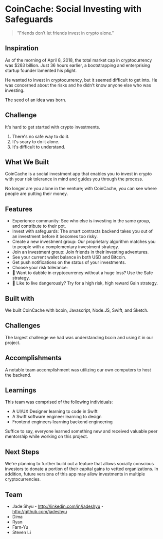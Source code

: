 # CoinCache: Social Investing with Safeguards

> "Friends don’t let friends invest in crypto alone."

## Inspiration

As of the morning of April 8, 2018, the total market cap in cryptocurrency was $263 billion. Just 36 hours earlier, a bootstrapping and enterprising startup founder lamented his plight.

He wanted to invest in cryptocurrency, but it seemed difficult to get into. He was concerned about the risks and he didn't know anyone else who was investing. 

The seed of an idea was born.

## Challenge

It's hard to get started with crypto investments. 
1. There's no safe way to do it.
2. It's scary to do it alone.
3. It's difficult to understand.


## What We Built

CoinCache is a social investment app that enables you to invest in crypto with your risk tolerance in mind and guides you through the process. 

No longer are you alone in the venture; with CoinCache, you can see where people are putting their money.


## Features

* Experience community: See who else is investing in the same group, and contribute to their pot.
* Invest with safeguards: The smart contracts backend takes you out of an investment before it becomes too risky.
* Create a new investment group: Our proprietary algorithm matches you to people with a complementary investment strategy.
* Join an investment group: Join friends in their investing adventures.
* See your current wallet balance in both USD and Bitcoin.
* Get push notifications on the status of your investments.
* Choose your risk tolerance: 
 * 🐠 Want to dabble in cryptocurrency without a huge loss? Use the Safe strategy. 
 * 🐋 Like to live dangerously? Try for a high risk, high reward Gain strategy.

## Built with

We built CoinCache with bcoin, Javascript, Node.JS, Swift, and Sketch.

## Challenges

The largest challenge we had was understanding bcoin and using it in our project.

## Accomplishments

A notable team accomplishment was utilizing our own computers to host the backend.

## Learnings

This team was comprised of the following individuals:
* A UI/UX Designer learning to code in Swift
* A Swift software engineer learning to design
* Frontend engineers learning backend engineering

Suffice to say, everyone learned something new and received valuable peer mentorship while working on this project.

## Next Steps

We're planning to further build out a feature that allows socially conscious investors to donate a portion of their capital gains to vetted organizations. In addition, future versions of this app may allow investments in multiple cryptocurrencies.

## Team

* Jade Shyu - http://linkedin.com/in/jadeshyu - http://github.com/jadeshyu
* Dima
* Ryan
* Farn-Yu
* Steven Li
